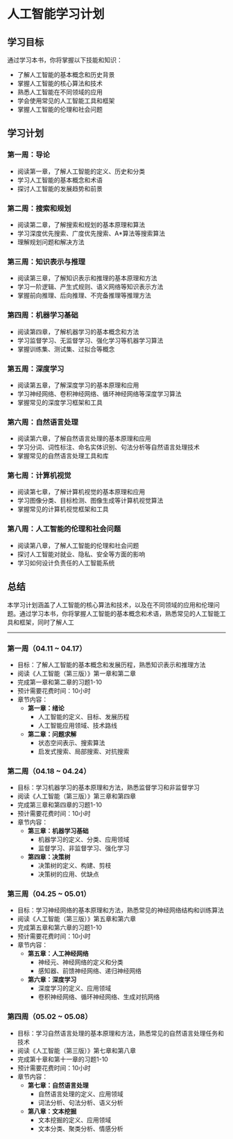 
# 人工智能学习计划

## 学习目标

通过学习本书，你将掌握以下技能和知识：

- 了解人工智能的基本概念和历史背景
- 掌握人工智能的核心算法和技术
- 熟悉人工智能在不同领域的应用
- 学会使用常见的人工智能工具和框架
- 掌握人工智能的伦理和社会问题

## 学习计划

### 第一周：导论

- 阅读第一章，了解人工智能的定义、历史和分类
- 学习人工智能的基本概念和术语
- 探讨人工智能的发展趋势和前景

### 第二周：搜索和规划

- 阅读第二章，了解搜索和规划的基本原理和算法
- 学习深度优先搜索、广度优先搜索、A*算法等搜索算法
- 理解规划问题和解决方法

### 第三周：知识表示与推理

- 阅读第三章，了解知识表示和推理的基本原理和方法
- 学习一阶逻辑、产生式规则、语义网络等知识表示方法
- 掌握前向推理、后向推理、不完备推理等推理方法

### 第四周：机器学习基础

- 阅读第四章，了解机器学习的基本概念和方法
- 学习监督学习、无监督学习、强化学习等机器学习算法
- 掌握训练集、测试集、过拟合等概念

### 第五周：深度学习

- 阅读第五章，了解深度学习的基本原理和应用
- 学习神经网络、卷积神经网络、循环神经网络等深度学习算法
- 掌握常见的深度学习框架和工具

### 第六周：自然语言处理

- 阅读第六章，了解自然语言处理的基本原理和应用
- 学习分词、词性标注、命名实体识别、句法分析等自然语言处理技术
- 掌握常见的自然语言处理工具和库

### 第七周：计算机视觉

- 阅读第七章，了解计算机视觉的基本原理和应用
- 学习图像分类、目标检测、图像生成等计算机视觉算法
- 掌握常见的计算机视觉框架和工具

### 第八周：人工智能的伦理和社会问题

- 阅读第八章，了解人工智能的伦理和社会问题
- 探讨人工智能对就业、隐私、安全等方面的影响
- 学习如何设计负责任的人工智能系统

## 总结

本学习计划涵盖了人工智能的核心算法和技术，以及在不同领域的应用和伦理问题。通过学习本书，你将掌握人工智能的基本概念和术语，熟悉常见的人工智能工具和框架，同时了解人工

---

### 第一周（04.11 ~ 04.17）

- 目标：了解人工智能的基本概念和发展历程，熟悉知识表示和推理方法
- 阅读《人工智能（第三版）》第一章和第二章
- 完成第一章和第二章的习题1-10
- 预计需要花费时间：10小时
- 章节内容：
  - **第一章：绪论**
    - 人工智能的定义、目标、发展历程
    - 人工智能应用领域、技术路线
  - **第二章：问题求解**
    - 状态空间表示、搜索算法
    - 启发式搜索、局部搜索、对抗搜索

### 第二周（04.18 ~ 04.24）

- 目标：学习机器学习的基本原理和方法，熟悉监督学习和非监督学习
- 阅读《人工智能（第三版）》第三章和第四章
- 完成第三章和第四章的习题1-10
- 预计需要花费时间：10小时
- 章节内容：
  - **第三章：机器学习基础**
    - 机器学习的定义、分类、应用领域
    - 监督学习、非监督学习、强化学习
  - **第四章：决策树**
    - 决策树的定义、构建、剪枝
    - 决策树的应用、优缺点

### 第三周（04.25 ~ 05.01）

- 目标：学习神经网络的基本原理和方法，熟悉常见的神经网络结构和训练算法
- 阅读《人工智能（第三版）》第五章和第六章
- 完成第五章和第六章的习题1-10
- 预计需要花费时间：10小时
- 章节内容：
  - **第五章：人工神经网络**
    - 神经元、神经网络的定义和分类
    - 感知器、前馈神经网络、递归神经网络
  - **第六章：深度学习**
    - 深度学习的定义、应用领域
    - 卷积神经网络、循环神经网络、生成对抗网络

### 第四周（05.02 ~ 05.08）

- 目标：学习自然语言处理的基本原理和方法，熟悉常见的自然语言处理任务和技术
- 阅读《人工智能（第三版）》第七章和第八章
- 完成第十章和第十一章的习题1-10
- 预计需要花费时间：10小时
- 章节内容：
  - **第七章：自然语言处理**
    - 自然语言处理的定义、应用领域
    - 词法分析、句法分析、语义分析
  - **第八章：文本挖掘**
    - 文本挖掘的定义、应用领域
    - 文本分类、聚类分析、情感分析
